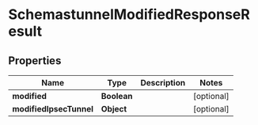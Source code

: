 # SchemastunnelModifiedResponseResult

## Properties
Name | Type | Description | Notes
------------ | ------------- | ------------- | -------------
**modified** | **Boolean** |  |  [optional]
**modifiedIpsecTunnel** | **Object** |  |  [optional]
